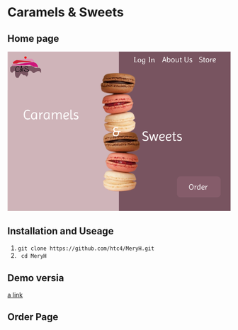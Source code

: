 # Caramels & Sweets
## Home page
![alt text](<./image/Screenshot from 2024-02-20 09-47-33.png>)

## Installation and Useage
1. ```git clone https://github.com/htc4/MeryH.git```
2. ``` cd MeryH```

## Demo versia
[a link](https://www.figma.com/proto/4HKXC8HGMSTs4PuVJgAfje/Untitled?type=design&node-id=700-5&t=MZwBUMu2PG0t2Pjy-0&scaling=min-zoom&page-id=700%3A2&starting-point-node-id=700%3A5&prev-org-id=external-teams)

## Order Page
